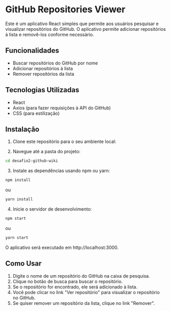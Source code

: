 # GitHub Repositories Viewer

Este é um aplicativo React simples que permite aos usuários pesquisar e visualizar repositórios do GitHub. O aplicativo permite adicionar repositórios à lista e removê-los conforme necessário.

## Funcionalidades

- Buscar repositórios do GitHub por nome
- Adicionar repositórios à lista
- Remover repositórios da lista

## Tecnologias Utilizadas

- React
- Axios (para fazer requisições à API do GitHub)
- CSS (para estilização)

## Instalação

1. Clone este repositório para o seu ambiente local:

2. Navegue até a pasta do projeto:

```bash
cd desafio2-github-wiki
```

3. Instale as dependências usando npm ou yarn:

```bash
npm install
```

ou

```bash
yarn install
```

4. Inicie o servidor de desenvolvimento:

```bash
npm start
```

ou

```bash
yarn start
```

O aplicativo será executado em http://localhost:3000.

## Como Usar

1. Digite o nome de um repositório do GitHub na caixa de pesquisa.
2. Clique no botão de busca para buscar o repositório.
3. Se o repositório for encontrado, ele será adicionado à lista.
4. Você pode clicar no link "Ver repositório" para visualizar o repositório no GitHub.
5. Se quiser remover um repositório da lista, clique no link "Remover".
